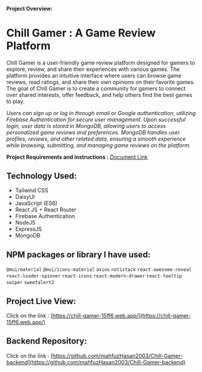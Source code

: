 #### Project Overview:

# Chill Gamer : A Game Review Platform

Chill Gamer is a user-friendly game review platform designed for gamers to explore, review, and share their experiences with various games. The platform provides an intuitive interface where users can browse game reviews, read ratings, and share their own opinions on their favorite games. The goal of Chill Gamer is to create a community for gamers to connect over shared interests, offer feedback, and help others find the best games to play.

_Users can sign up or log in through email or Google authentication, utilizing Firebase Authentication for secure user management. Upon successful login, user data is stored in MongoDB, allowing users to access personalized game reviews and preferences. MongoDB handles user profiles, reviews, and other related data, ensuring a smooth experience while browsing, submitting, and managing game reviews on the platform._

**Project Requirements and instructions :** [Document Link](https://docs.google.com/document/d/1MLY5uKcQQfrVWuLN6xZk6uXFq6sPhmnSryaavn1nUQw/edit?tab=t.0)

## Technology Used:

-  Tailwind CSS
-  DaisyUI
-  JavaScript (ES6)
-  React JS + React Router
-  Firebase Authentication
-  NodeJS
-  ExpressJS
-  MongoDB

## NPM packages or library I have used:

`@mui/material` `@mui/icons-material` `axios` `notistack` `react-awesome-reveal` `react-loader-spinner` `react-icons` `react-modern-drawer` `react-tooltip` `swiper` `sweetalert2`

## Project Live View:

Click on the link : [https://chill-gamer-15ff6.web.app/](https://chill-gamer-15ff6.web.app/)

## Backend Repository:

Click on the link : [https://github.com/mahfuzHasan2003/Chill-Gamer-backend](https://github.com/mahfuzHasan2003/Chill-Gamer-backend)
